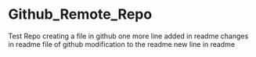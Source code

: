 # Github_Remote_Repo
Test Repo
creating a file in github
one more line added in readme
changes in readme file of github
modification to the readme
new line in readme